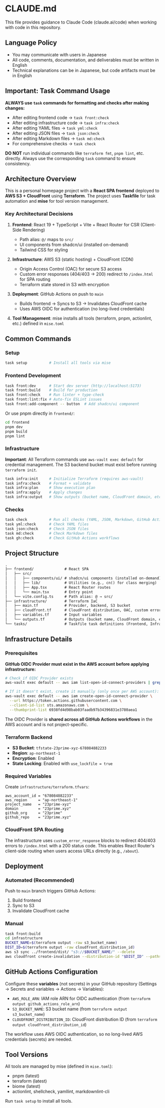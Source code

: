 # CLAUDE.md

This file provides guidance to Claude Code (claude.ai/code) when working with code in this repository.

## Language Policy

- You may communicate with users in Japanese
- All code, comments, documentation, and deliverables must be written in English
- Technical explanations can be in Japanese, but code artifacts must be in English

## Important: Task Command Usage

**ALWAYS use `task` commands for formatting and checks after making changes:**

- After editing frontend code → `task front:check`
- After editing infrastructure code → `task infra:check`
- After editing YAML files → `task yml:check`
- After editing JSON files → `task json:check`
- After editing Markdown files → `task md:check`
- For comprehensive checks → `task check`

**DO NOT** run individual commands like `terraform fmt`, `pnpm lint`, etc. directly. Always use the corresponding `task` command to ensure consistency.

## Architecture Overview

This is a personal homepage project with a **React SPA frontend** deployed to **AWS S3 + CloudFront** using **Terraform**. The project uses **Taskfile** for task automation and **mise** for tool version management.

### Key Architectural Decisions

1. **Frontend**: React 19 + TypeScript + Vite + React Router for CSR (Client-Side Rendering)
   - Path alias: `@/` maps to `src/`
   - UI components from shadcn/ui (installed on-demand)
   - Tailwind CSS for styling

2. **Infrastructure**: AWS S3 (static hosting) + CloudFront (CDN)
   - Origin Access Control (OAC) for secure S3 access
   - Custom error responses (404/403 → 200) redirect to `/index.html` for SPA routing
   - Terraform state stored in S3 with encryption

3. **Deployment**: GitHub Actions on push to `main`
   - Builds frontend → Syncs to S3 → Invalidates CloudFront cache
   - Uses AWS OIDC for authentication (no long-lived credentials)

4. **Tool Management**: mise installs all tools (terraform, pnpm, actionlint, etc.) defined in `mise.toml`

## Common Commands

### Setup

```bash
task setup          # Install all tools via mise
```

### Frontend Development

```bash
task front:dev      # Start dev server (http://localhost:5173)
task front:build    # Build for production
task front:check    # Run linter + type-check
task front:lint:fix # Auto-fix ESLint issues
task front:add-component -- button  # Add shadcn/ui component
```

Or use pnpm directly in `frontend/`:

```bash
cd frontend
pnpm dev
pnpm build
pnpm lint
```

### Infrastructure

**Important**: All Terraform commands use `aws-vault exec default` for credential management. The S3 backend bucket must exist before running `terraform init`.

```bash
task infra:init     # Initialize Terraform (requires aws-vault)
task infra:check    # Format + validate
task infra:plan     # Show execution plan
task infra:apply    # Apply changes
task infra:output   # Show outputs (bucket name, CloudFront domain, etc.)
```

### Checks

```bash
task check          # Run all checks (YAML, JSON, Markdown, GitHub Actions, Frontend, Infrastructure)
task yml:check      # Check YAML files
task json:check     # Check JSON files
task md:check       # Check Markdown files
task gh:check       # Check GitHub Actions workflows
```

## Project Structure

```txt
.
├── frontend/              # React SPA
│   ├── src/
│   │   ├── components/ui/ # shadcn/ui components (installed on-demand)
│   │   ├── lib/           # Utilities (e.g., cn() for class merging)
│   │   ├── App.tsx        # React Router routes
│   │   └── main.tsx       # Entry point
│   └── vite.config.ts     # Path alias: @ → src/
├── infrastructure/        # Terraform IaC
│   ├── main.tf            # Provider, backend, S3 bucket
│   ├── cloudfront.tf      # CloudFront distribution, OAC, custom error responses
│   ├── variables.tf       # Input variables
│   └── outputs.tf         # Outputs (bucket name, CloudFront domain, etc.)
└── tasks/                 # Taskfile task definitions (Frontend, Infrastructure, etc.)
```

## Infrastructure Details

### Prerequisites

**GitHub OIDC Provider must exist in the AWS account before applying infrastructure:**

```bash
# Check if OIDC Provider exists
aws-vault exec default -- aws iam list-open-id-connect-providers | grep token.actions.githubusercontent.com

# If it doesn't exist, create it manually (only once per AWS account):
aws-vault exec default -- aws iam create-open-id-connect-provider \
  --url https://token.actions.githubusercontent.com \
  --client-id-list sts.amazonaws.com \
  --thumbprint-list 6938fd4d98bab03faadb97b34396831e3780aea1
```

The OIDC Provider is **shared across all GitHub Actions workflows** in the AWS account and is not project-specific.

### Terraform Backend

- **S3 Bucket**: `tfstate-23prime-xyz-678084882233`
- **Region**: `ap-northeast-1`
- **Encryption**: Enabled
- **State Locking**: Enabled with `use_lockfile = true`

### Required Variables

Create `infrastructure/terraform.tfvars`:

```hcl
aws_account_id = "678084882233"
aws_region     = "ap-northeast-1"
project_name   = "23prime-xyz"
domain         = "23prime.xyz"
github_org     = "23prime"
github_repo    = "23prime.xyz"
```

### CloudFront SPA Routing

The infrastructure uses `custom_error_response` blocks to redirect 404/403 errors to `/index.html` with a 200 status code. This enables React Router's client-side routing when users access URLs directly (e.g., `/about`).

## Deployment

### Automated (Recommended)

Push to `main` branch triggers GitHub Actions:

1. Build frontend
2. Sync to S3
3. Invalidate CloudFront cache

### Manual

```bash
task front:build
cd infrastructure
BUCKET_NAME=$(terraform output -raw s3_bucket_name)
DIST_ID=$(terraform output -raw cloudfront_distribution_id)
aws s3 sync ../frontend/dist/ "s3://$BUCKET_NAME/" --delete
aws cloudfront create-invalidation --distribution-id "$DIST_ID" --paths "/*"
```

## GitHub Actions Configuration

Configure these **variables** (not secrets) in your GitHub repository (Settings → Secrets and variables → Actions → Variables):

- `AWS_ROLE_ARN`: IAM role ARN for OIDC authentication (from `terraform output github_actions_role_arn`)
- `S3_BUCKET_NAME`: S3 bucket name (from `terraform output s3_bucket_name`)
- `CLOUDFRONT_DISTRIBUTION_ID`: CloudFront distribution ID (from `terraform output cloudfront_distribution_id`)

The workflow uses AWS OIDC authentication, so no long-lived AWS credentials (secrets) are needed.

## Tool Versions

All tools are managed by mise (defined in `mise.toml`):

- pnpm (latest)
- terraform (latest)
- biome (latest)
- actionlint, shellcheck, yamllint, markdownlint-cli

Run `task setup` to install all tools.
